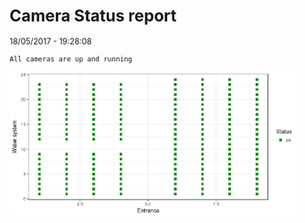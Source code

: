 Camera Status report
================
18/05/2017 - 19:28:08

    All cameras are up and running

![](camreport_files/figure-markdown_github/unnamed-chunk-2-1.png)
